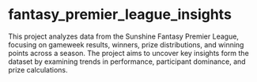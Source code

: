 # fantasy_premier_league_insights
This project analyzes data from the Sunshine Fantasy Premier League, focusing on gameweek results, winners, prize distributions, and winning points across a season. The project aims to uncover key insights form the dataset by examining trends in performance, participant dominance, and prize calculations.
